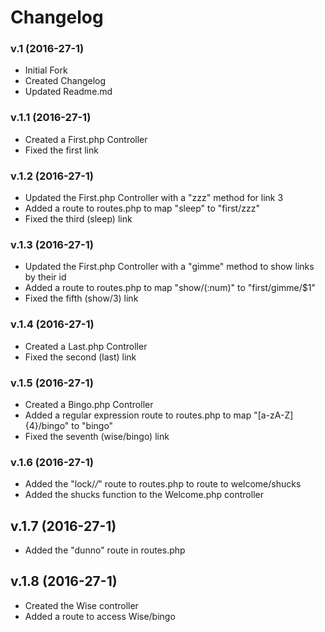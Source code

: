 # Changelog
### v.1 (2016-27-1)
* Initial Fork
* Created Changelog
* Updated Readme.md

### v.1.1 (2016-27-1)
* Created a First.php Controller
* Fixed the first link

### v.1.2 (2016-27-1)
* Updated the First.php Controller with a "zzz" method for link 3
* Added a route to routes.php to map "sleep" to "first/zzz"
* Fixed the third (sleep) link

### v.1.3 (2016-27-1)
* Updated the First.php Controller with a "gimme" method to show links by their id
* Added a route to routes.php to map "show/(:num)" to "first/gimme/$1"
* Fixed the fifth (show/3) link

### v.1.4 (2016-27-1)
* Created a Last.php Controller
* Fixed the second (last) link

### v.1.5 (2016-27-1)
* Created a Bingo.php Controller
* Added a regular expression route to routes.php to map "[a-zA-Z]{4}/bingo" to "bingo"
* Fixed the seventh (wise/bingo) link

### v.1.6 (2016-27-1)
* Added the "lock/*/*" route to routes.php to route to welcome/shucks
* Added the shucks function to the Welcome.php controller

## v.1.7 (2016-27-1)
* Added the "dunno" route in routes.php

## v.1.8 (2016-27-1)
* Created the Wise controller
* Added a route to access Wise/bingo 